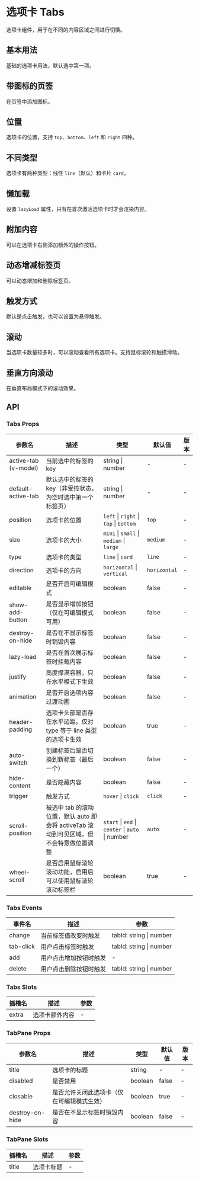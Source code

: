 # 选项卡 Tabs

选项卡组件，用于在不同的内容区域之间进行切换。

## 基本用法

基础的选项卡用法，默认选中第一项。

<demo src="./demo/tabs/basic.vue"></demo>

## 带图标的页签

在页签中添加图标。

<demo src="./demo/tabs/icon.vue"></demo>

## 位置

选项卡的位置，支持 `top`、`bottom`、`left` 和 `right` 四种。

<demo src="./demo/tabs/position.vue"></demo>

## 不同类型

选项卡有两种类型：线性 `line`（默认）和卡片 `card`。

<demo src="./demo/tabs/type.vue"></demo>

## 懒加载

设置 `lazyLoad` 属性，只有在首次激活选项卡时才会渲染内容。

<demo src="./demo/tabs/lazy.vue"></demo>

## 附加内容

可以在选项卡右侧添加额外的操作按钮。

<demo src="./demo/tabs/extra.vue"></demo>

## 动态增减标签页

可以动态增加和删除标签页。

<demo src="./demo/tabs/editable.vue"></demo>

## 触发方式

默认是点击触发，也可以设置为悬停触发。

<demo src="./demo/tabs/trigger.vue"></demo>

## 滚动

当选项卡数量较多时，可以滚动查看所有选项卡。支持鼠标滚轮和触摸滑动。

<demo src="./demo/tabs/scroll.vue"></demo>

## 垂直方向滚动

在垂直布局模式下的滚动效果。

<demo src="./demo/tabs/vertical-scroll.vue"></demo>

## API

### Tabs Props

| 参数名                  | 描述                                                     | 类型                                                                    | 默认值          | 版本 |
|----------------------|--------------------------------------------------------|-----------------------------------------------------------------------|--------------|----|
| active-tab (v-model) | 当前选中的标签的 key                                           | string \| number                                                      | -            | -  |
| default-active-tab   | 默认选中的标签的key（非受控状态，为空时选中第一个标签页）                         | string \| number                                                      | -            | -  |
| position             | 选项卡的位置                                                 | `left` \| `right` \| `top` \| `bottom`                                | `top`        | -  |
| size                 | 选项卡的大小                                                 | `mini` \| `small` \| `medium` \| `large`                              | `medium`     | -  |
| type                 | 选项卡的类型                                                 | `line` \| `card`                                                      | `line`       | -  |
| direction            | 选项卡的方向                                                 | `horizontal` \| `vertical`                                            | `horizontal` | -  |
| editable             | 是否开启可编辑模式                                              | boolean                                                               | false        | -  |
| show-add-button      | 是否显示增加按钮（仅在可编辑模式可用）                                    | boolean                                                               | false        | -  |
| destroy-on-hide      | 是否在不显示标签时销毁内容                                          | boolean                                                               | false        | -  |
| lazy-load            | 是否在首次展示标签时挂载内容                                         | boolean                                                               | false        | -  |
| justify              | 高度撑满容器，只在水平模式下生效                                       | boolean                                                               | false        | -  |
| animation            | 是否开启选项内容过渡动画                                           | boolean                                                               | false        | -  |
| header-padding       | 选项卡头部是否存在水平边距。仅对 type 等于 line 类型的选项卡生效            | boolean                                                               | true         | -  |
| auto-switch          | 创建标签后是否切换到新标签（最后一个）                                    | boolean                                                               | false        | -  |
| hide-content         | 是否隐藏内容                                                 | boolean                                                               | false        | -  |
| trigger              | 触发方式                                                   | `hover` \| `click`                                                    | `click`      | -  |
| scroll-position      | 被选中 tab 的滚动位置，默认 auto 即会将 activeTab 滚动到可见区域，但不会特意做位置调整 | `start` \| `end` \| `center` \| `auto` \| number                      | `auto`       | -  |
| wheel-scroll         | 是否启用鼠标滚轮滚动功能，启用后可以使用鼠标滚轮滚动标签栏                          | boolean                                                               | true         | -  |

### Tabs Events

| 事件名       | 描述          | 参数                    |
|-----------|-------------|-----------------------|
| change    | 当前标签值改变时触发  | tabId: string \| number |
| tab-click | 用户点击标签时触发   | tabId: string \| number |
| add       | 用户点击增加按钮时触发 | -                     |
| delete    | 用户点击删除按钮时触发 | tabId: string \| number |

### Tabs Slots

| 插槽名   | 描述      | 参数 |
|-------|---------|----|
| extra | 选项卡额外内容 | -  |

### TabPane Props

| 参数名             | 描述                    | 类型      | 默认值   | 版本 |
|-----------------|-----------------------|---------|-------|----|
| title           | 选项卡的标题                | string  | -     | -  |
| disabled        | 是否禁用                  | boolean | false | -  |
| closable        | 是否允许关闭此选项卡（仅在可编辑模式生效） | boolean | true  | -  |
| destroy-on-hide | 是否在不显示标签时销毁内容         | boolean | false | -  |

### TabPane Slots

| 插槽名   | 描述    | 参数 |
|-------|-------|----|
| title | 选项卡标题 | -  | 